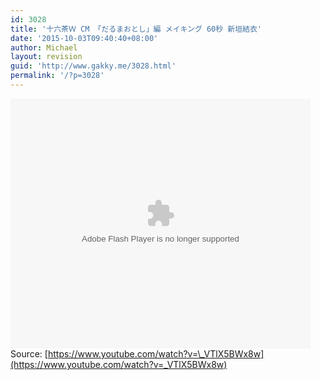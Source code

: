 ```yaml
---
id: 3028
title: '十六茶Ｗ CM 「だるまおとし」編 メイキング 60秒 新垣結衣'
date: '2015-10-03T09:40:40+08:00'
author: Michael
layout: revision
guid: 'http://www.gakky.me/3028.html'
permalink: '/?p=3028'
---
```


<embed height="400" src="http://www.tudou.com/v/ObWu8ydymGo/&bid=05&rpid=51229674&resourceId=51229674_05_05_99/v.swf" type="application/x-shockwave-flash" width="480"></embed>  
Source: [https://www.youtube.com/watch?v=\_VTlX5BWx8w](https://www.youtube.com/watch?v=_VTlX5BWx8w)